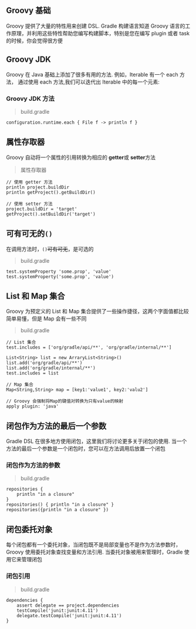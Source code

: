 ## Groovy 基础

Groovy 提供了大量的特性用来创建 DSL. Gradle 构建语言知道 Groovy 语言的工作原理，并利用这些特性帮助您编写构建脚本，特别是您在编写 plugin 或者 task 的时候，你会觉得很方便

## Groovy JDK

Groovy 在 Java 基础上添加了很多有用的方法. 例如，Iterable 有一个 each 方法， 通过使用 each 方法,我们可以迭代出 Iterable 中的每一个元素:

### Groovy JDK 方法

> build.gradle

    configuration.runtime.each { File f -> println f }

## 属性存取器

Groovy 自动将一个属性的引用转换为相应的 **getter**或 **setter**方法

> 属性存取器

```
// 使用 getter 方法
println project.buildDir
println getProject().getBuildDir()

// 使用 setter 方法
project.buildDir = 'target'
getProject().setBuildDir('target')

```

## 可有可无的`()`

在调用方法时，`()`~~可有可无~~，是可选的

> build.gradle

```
test.systemProperty 'some.prop', 'value'
test.systemProperty('some.prop', 'value')

```

## List 和 Map 集合

Groovy 为预定义的 List 和 Map 集合提供了一些操作捷径，这两个字面值都比较简单易懂，但是 Map 会有一些不同

 > build.gradle
 
 ``` 
 // List 集合
test.includes = ['org/gradle/api/**', 'org/gradle/internal/**']

List<String> list = new ArraryList<String>()
list.add('org/gradle/api/**')
list.add('org/gradle/internal/**')
test.includes = list

// Map 集合
Map<String,String> map = [key1:'value1', key2:'valu2']

// Groovy 会强制将Map的键值对转换为只有value的映射
apply plugin: 'java'
 
 ```

## 闭包作为方法的最后一个参数

Gradle DSL 在很多地方使用闭包，这里我们将讨论更多关于闭包的使用. 当一个方法的最后一个参数是一个闭包时，您可以在方法调用后放置一个闭包

### 闭包作为方法的参数

> build.gradle

```
repositories {
    println "in a closure"
}
repositories() { println "in a closure" }
repositories({println "in a closure" })

```

## 闭包委托对象

每个闭包都有一个委托对象，当闭包既不是局部变量也不是作为方法参数时，Groovy 使用委托对象查找变量和方法引用. 当委托对象被用来管理时，Gradle 使用它来管理闭包

### 闭包引用

> build.gradle

```
dependencies {
    assert delegate == project.dependencies
    testCompile('junit:junit:4.11')
    delegate.testCompile('junit:junit:4.11')
}

```
